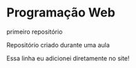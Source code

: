 # Programação Web
 primeiro repositório

 Repositório criado durante uma aula

Essa linha eu adicionei diretamente no site!
